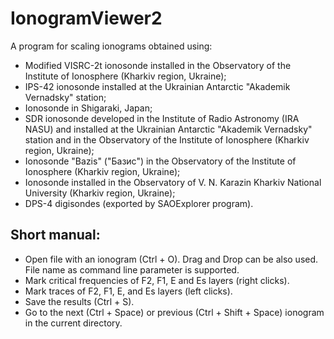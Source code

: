 # IonogramViewer2

A program for scaling ionograms obtained using:

 - Modified VISRC-2t ionosonde installed in the Observatory of the Institute of Ionosphere (Kharkiv region, Ukraine);
 - IPS-42 ionosonde installed at the Ukrainian Antarctic "Akademik Vernadsky" station;
 - Ionosonde in Shigaraki, Japan;
 - SDR ionosonde developed in the Institute of Radio Astronomy (IRA NASU) and installed at the Ukrainian Antarctic "Akademik Vernadsky" station and in the Observatory of the Institute of Ionosphere (Kharkiv region, Ukraine);
 - Ionosonde "Bazis" ("Базис") in the Observatory of the Institute of Ionosphere (Kharkiv region, Ukraine);
 - Ionosonde installed in the Observatory of V. N. Karazin Kharkiv National University (Kharkiv region, Ukraine);
 - DPS-4 digisondes (exported by SAOExplorer program).

## Short manual:
- Open file with an ionogram (Ctrl + O). Drag and Drop can be also used. File name as command line parameter is supported.
- Mark critical frequencies of F2, F1, E and Es layers (right clicks).
- Mark traces of F2, F1, E, and Es layers (left clicks).
- Save the results (Ctrl + S).
- Go to the next (Ctrl + Space) or previous (Ctrl + Shift + Space) ionogram in the current directory.
